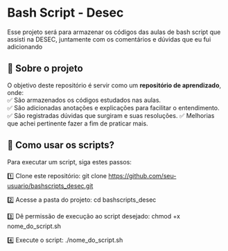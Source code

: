 # Bash Script - Desec

Esse projeto será para armazenar os códigos das aulas de bash script que assisti na DESEC, juntamente com os comentários e dúvidas que eu fui adicionando

## 📌 Sobre o projeto  
O objetivo deste repositório é servir como um **repositório de aprendizado**, onde:  
✅ São armazenados os códigos estudados nas aulas.  
✅ São adicionadas anotações e explicações para facilitar o entendimento.  
✅ São registradas dúvidas que surgiram e suas resoluções.
✅ Melhorias que achei pertinente fazer a fim de praticar mais.


## 📌 Como usar os scripts?  
Para executar um script, siga estes passos:  

1️⃣ Clone este repositório: 
git clone https://github.com/seu-usuario/bashscripts_desec.git

2️⃣ Acesse a pasta do projeto:
cd bashscripts_desec

3️⃣ Dê permissão de execução ao script desejado:
chmod +x nome_do_script.sh

4️⃣ Execute o script:
./nome_do_script.sh
